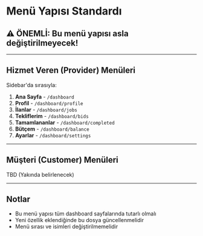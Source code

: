 # Menü Yapısı Standardı

## ⚠️ ÖNEMLİ: Bu menü yapısı asla değiştirilmeyecek!

---

## Hizmet Veren (Provider) Menüleri

Sidebar'da sırasıyla:

1. **Ana Sayfa** - `/dashboard`
2. **Profil** - `/dashboard/profile`
3. **İlanlar** - `/dashboard/jobs`
4. **Tekliflerim** - `/dashboard/bids`
5. **Tamamlananlar** - `/dashboard/completed`
6. **Bütçem** - `/dashboard/balance`
7. **Ayarlar** - `/dashboard/settings`

---

## Müşteri (Customer) Menüleri

TBD (Yakında belirlenecek)

---

## Notlar

- Bu menü yapısı tüm dashboard sayfalarında tutarlı olmalı
- Yeni özellik eklendiğinde bu dosya güncellenmelidir
- Menü sırası ve isimleri değiştirilmemelidir

